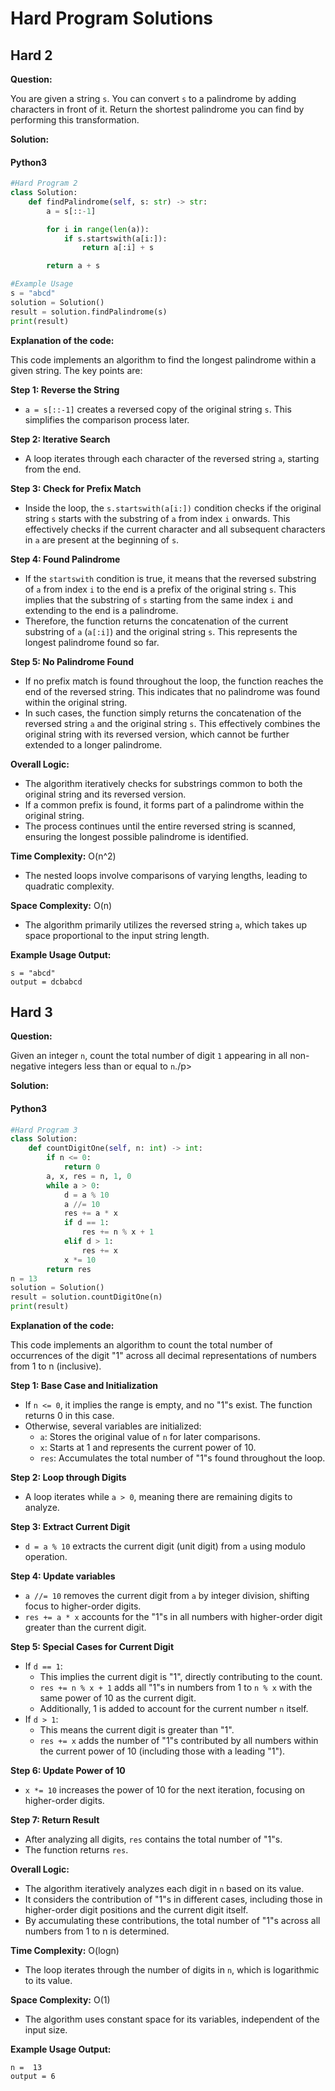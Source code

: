 # Hard Program Solutions
## Hard 2
<p><strong>Question:</strong></p>
<p>You are given a string <code>s</code>. You can convert <code>s</code> to a 
palindrome by adding characters in front of it.
Return the shortest palindrome you can find by performing this transformation.</p>
<p><strong>Solution:</strong></p>
<!-- tabs:start -->

#### **Python3**

```python
#Hard Program 2
class Solution:
    def findPalindrome(self, s: str) -> str:
        a = s[::-1]

        for i in range(len(a)):
            if s.startswith(a[i:]):
                return a[:i] + s

        return a + s

#Example Usage
s = "abcd"
solution = Solution()
result = solution.findPalindrome(s)
print(result)
```
<p><strong>Explanation of the code:</strong></p>
<p>
This code implements an algorithm to find the longest palindrome within a given string. The key points are:

**Step 1: Reverse the String**

* `a = s[::-1]` creates a reversed copy of the original string `s`. This simplifies the comparison process later.

**Step 2: Iterative Search**

* A loop iterates through each character of the reversed string `a`, starting from the end.

**Step 3: Check for Prefix Match**

* Inside the loop, the `s.startswith(a[i:])` condition checks if the original string `s` starts with the substring of `a` from index `i` onwards. This effectively checks if the current character and all subsequent characters in `a` are present at the beginning of `s`.

**Step 4: Found Palindrome**

* If the `startswith` condition is true, it means that the reversed substring of `a` from index `i` to the end is a prefix of the original string `s`. This implies that the substring of `s` starting from the same index `i` and extending to the end is a palindrome.
* Therefore, the function returns the concatenation of the current substring of `a` (`a[:i]`) and the original string `s`. This represents the longest palindrome found so far.

**Step 5: No Palindrome Found**

* If no prefix match is found throughout the loop, the function reaches the end of the reversed string. This indicates that no palindrome was found within the original string.
* In such cases, the function simply returns the concatenation of the reversed string `a` and the original string `s`. This effectively combines the original string with its reversed version, which cannot be further extended to a longer palindrome.

**Overall Logic:**

* The algorithm iteratively checks for substrings common to both the original string and its reversed version.
* If a common prefix is found, it forms part of a palindrome within the original string.
* The process continues until the entire reversed string is scanned, ensuring the longest possible palindrome is identified.

**Time Complexity:** O(n^2)
* The nested loops involve comparisons of varying lengths, leading to quadratic complexity.

**Space Complexity:** O(n)
* The algorithm primarily utilizes the reversed string `a`, which takes up space proportional to the input string length.

**Example Usage Output:**
```
s = "abcd"
output = dcbabcd
```

</p>

## Hard 3
<p><strong>Question:</strong></p>
<p>Given an integer <code>n</code>, count the total number of digit <code>1</code> appearing in all non-negative integers less than or equal to <code>n</code>./p>
<p><strong>Solution:</strong></p>
<!-- tabs:start -->

#### **Python3**

```python
#Hard Program 3
class Solution:
    def countDigitOne(self, n: int) -> int:
        if n <= 0:
            return 0
        a, x, res = n, 1, 0
        while a > 0:
            d = a % 10
            a //= 10  
            res += a * x
            if d == 1:
                res += n % x + 1
            elif d > 1:
                res += x
            x *= 10
        return res
n = 13
solution = Solution()
result = solution.countDigitOne(n)
print(result)

```
<p><strong>Explanation of the code:</strong></p>
<p>
This code implements an algorithm to count the total number of occurrences of the digit "1" across all decimal representations of numbers from 1 to n (inclusive).

**Step 1: Base Case and Initialization**

* If `n <= 0`, it implies the range is empty, and no "1"s exist. The function returns 0 in this case.
* Otherwise, several variables are initialized:
    * `a`: Stores the original value of `n` for later comparisons.
    * `x`: Starts at 1 and represents the current power of 10.
    * `res`: Accumulates the total number of "1"s found throughout the loop.

**Step 2: Loop through Digits**

* A loop iterates while `a > 0`, meaning there are remaining digits to analyze.

**Step 3: Extract Current Digit**

* `d = a % 10` extracts the current digit (unit digit) from `a` using modulo operation.

**Step 4: Update variables**

* `a //= 10` removes the current digit from `a` by integer division, shifting focus to higher-order digits.
* `res += a * x` accounts for the "1"s in all numbers with higher-order digit greater than the current digit.

**Step 5: Special Cases for Current Digit**

* If `d == 1`:
    * This implies the current digit is "1", directly contributing to the count.
    * `res += n % x + 1` adds all "1"s in numbers from 1 to `n % x` with the same power of 10 as the current digit.
    * Additionally, 1 is added to account for the current number `n` itself.
* If `d > 1`:
    * This means the current digit is greater than "1".
    * `res += x` adds the number of "1"s contributed by all numbers within the current power of 10 (including those with a leading "1").

**Step 6: Update Power of 10**

* `x *= 10` increases the power of 10 for the next iteration, focusing on higher-order digits.

**Step 7: Return Result**

* After analyzing all digits, `res` contains the total number of "1"s.
* The function returns `res`.

**Overall Logic:**

* The algorithm iteratively analyzes each digit in `n` based on its value.
* It considers the contribution of "1"s in different cases, including those in higher-order digit positions and the current digit itself.
* By accumulating these contributions, the total number of "1"s across all numbers from 1 to n is determined.

**Time Complexity:** O(logn)
* The loop iterates through the number of digits in `n`, which is logarithmic to its value.

**Space Complexity:** O(1)
* The algorithm uses constant space for its variables, independent of the input size.

**Example Usage Output:**
```
n =  13
output = 6
```

</p>


